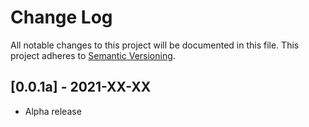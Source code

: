 Change Log
==========
All notable changes to this project will be documented in this file.
This project adheres to [Semantic Versioning](https://semver.org/).

[0.0.1a] - 2021-XX-XX
---------------------
* Alpha release
